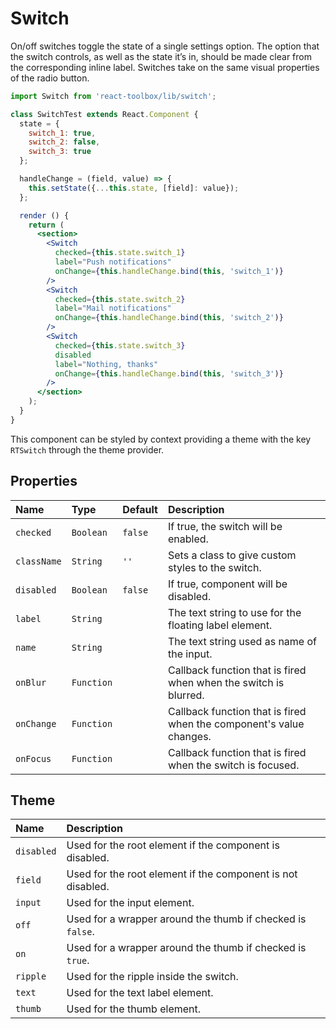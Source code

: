 # Switch

On/off switches toggle the state of a single settings option. The option that the switch controls, as well as the state it’s in, should be made clear from the corresponding inline label. Switches take on the same visual properties of the radio button.

<!-- example -->
```jsx
import Switch from 'react-toolbox/lib/switch';

class SwitchTest extends React.Component {
  state = {
    switch_1: true,
    switch_2: false,
    switch_3: true
  };

  handleChange = (field, value) => {
    this.setState({...this.state, [field]: value});
  };

  render () {
    return (
      <section>
        <Switch
          checked={this.state.switch_1}
          label="Push notifications"
          onChange={this.handleChange.bind(this, 'switch_1')}
        />
        <Switch
          checked={this.state.switch_2}
          label="Mail notifications"
          onChange={this.handleChange.bind(this, 'switch_2')}
        />
        <Switch
          checked={this.state.switch_3}
          disabled
          label="Nothing, thanks"
          onChange={this.handleChange.bind(this, 'switch_3')}
        />
      </section>
    );
  }
}
```

This component can be styled by context providing a theme with the key `RTSwitch` through the theme provider.

## Properties

| Name              | Type          | Default       | Description|
|:-----|:-----|:-----|:-----|
| `checked`      | `Boolean`        | `false`       | If true, the switch will be enabled.|
| `className`    | `String`         | `''`          | Sets a class to give custom styles to the switch.|
| `disabled`     | `Boolean`        | `false`       | If true, component will be disabled.|
| `label`        | `String`         |               | The text string to use for the floating label element.|
| `name`         | `String`         |               | The text string used as name of the input.|
| `onBlur`       | `Function`       |               | Callback function that is fired when when the switch is blurred.|
| `onChange`     | `Function`       |               | Callback function that is fired when the component's value changes.|
| `onFocus`      | `Function`       |               | Callback function that is fired when the switch is focused.|

## Theme

| Name     | Description|
|:---------|:-----------|
| `disabled` | Used for the root element if the component is disabled.|
| `field` | Used for the root element if the component is not disabled.|
| `input` | Used for the input element.|
| `off` | Used for a wrapper around the thumb if checked is `false`.|
| `on` | Used for a wrapper around the thumb if checked is `true`.|
| `ripple` | Used for the ripple inside the switch.|
| `text` | Used for the text label element.|
| `thumb` | Used for the thumb element.|
